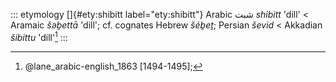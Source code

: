 ::: etymology
[]{#ety:shibitt label="ety:shibitt"} Arabic شبت *shibitt* 'dill' \<
Aramaic *šəḇettā* 'dill'; cf. cognates Hebrew *šéḇeṯ*; Persian *ševid*
\< Akkadian *šibittu* 'dill'[^1]
:::

[^1]: @lane_arabic-english_1863 [1494-1495];
